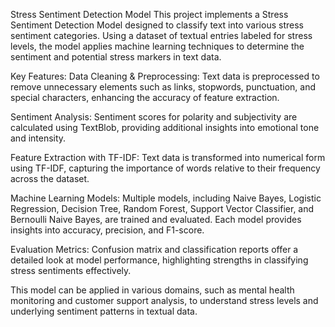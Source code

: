 
Stress Sentiment Detection Model
This project implements a Stress Sentiment Detection Model designed to classify text into various stress sentiment categories. Using a dataset of textual entries labeled for stress levels, the model applies machine learning techniques to determine the sentiment and potential stress markers in text data.

Key Features:
Data Cleaning & Preprocessing: Text data is preprocessed to remove unnecessary elements such as links, stopwords, punctuation, and special characters, enhancing the accuracy of feature extraction.

Sentiment Analysis: Sentiment scores for polarity and subjectivity are calculated using TextBlob, providing additional insights into emotional tone and intensity.

Feature Extraction with TF-IDF: Text data is transformed into numerical form using TF-IDF, capturing the importance of words relative to their frequency across the dataset.

Machine Learning Models: Multiple models, including Naive Bayes, Logistic Regression, Decision Tree, Random Forest, Support Vector Classifier, and Bernoulli Naive Bayes, are trained and 
evaluated. Each model provides insights into accuracy, precision, and F1-score.

Evaluation Metrics: Confusion matrix and classification reports offer a detailed look at model performance, highlighting strengths in classifying stress sentiments effectively.

This model can be applied in various domains, such as mental health monitoring and customer support analysis, to understand stress levels and underlying sentiment patterns in textual data.
